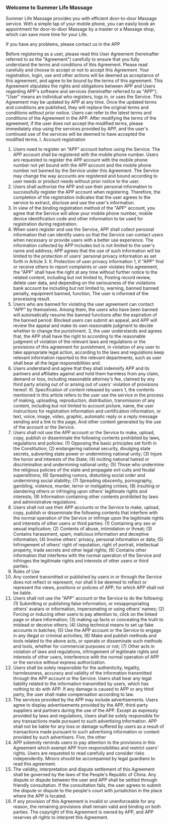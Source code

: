 ### Welcome to Summer Life Massage

Summer Life Massage provides you with efficient door-to-door Massage service. With a simple tap of your mobile phone, you can easily book an appointment for door-to-door Massage by a master or a Massage shop, which can save more time for your Life.

If you have any problems, please contact us in the APP



Before registering as a user, please read this User Agreement (hereinafter referred to as the "Agreement") carefully to ensure that you fully understand the terms and conditions of this Agreement. Please read carefully and choose to accept or not to accept this Agreement. Your registration, login, use and other actions will be deemed as acceptance of this agreement, and agree to be bound by the terms of this agreement. This Agreement stipulates the rights and obligations between APP and Users regarding APP's software and services (hereinafter referred to as "APP"). "User" means an individual who registers, logs in, or uses the Service. This Agreement may be updated by APP at any time. Once the updated terms and conditions are published, they will replace the original terms and conditions without prior notice. Users can refer to the latest terms and conditions of the Agreement in the APP. After modifying the terms of the agreement, if the user does not accept the modified terms, please immediately stop using the services provided by APP, and the user's continued use of the services will be deemed to have accepted the modified terms.
I. Account registration
1. Users need to register an "APP" account before using the Service. The APP account shall be registered with the mobile phone number. Users are requested to register the APP account with the mobile phone number not yet bound with the APP account and the mobile phone number not banned by the Service under this Agreement. The Service may change the way accounts are registered and bound according to user needs or product needs without prior notice to the user.
2. Users shall authorize the APP and use their personal information to successfully register the APP account when registering. Therefore, the completion of the registration indicates that the user agrees to the service to extract, disclose and use the user's information.
3. In view of the binding registration method of the "APP" account, you agree that the Service will allow your mobile phone number, mobile device identification code and other information to be used for registration during registration.
4. When users register and use the Service, APP shall collect personal information that can identify users so that the Service can contact users when necessary or provide users with a better use experience. The information collected by APP includes but is not limited to the user's name and address; APP agrees that the use of such information will be limited to the protection of users' personal privacy information as set forth in Article 3.
II. Protection of user privacy information
1, if "APP" find or receive others to report complaints or user violates this agreement, the "APP" shall have the right at any time without further notice to the related content, including but not limited to, Posting record review, delete user data, and depending on the seriousness of the violations bank account be including but not limited to, warning, banned banned penalty, equipment banned, function, The user is informed of the processing result.
2. Users who are banned for violating the user agreement can contact "APP" by themselves. Among them, the users who have been banned will automatically resume the banned functions after the expiration of the banned period. Blocked users can submit an appeal, and APP will review the appeal and make its own reasonable judgment to decide whether to change the punishment.
3, the user understands and agrees that, the APP shall have the right to according to the reasonable judgment of violation of the relevant laws and regulations or the provisions of this agreement for punishment, in violation of any user to take appropriate legal action, according to the laws and regulations keep relevant information reported to the relevant departments, such as user shall bear all the legal responsibilities and.
4. Users understand and agree that they shall indemnify APP and its partners and affiliates against and hold them harmless from any claim, demand or loss, including reasonable attorney's fee, claimed by any third party arising out of or arising out of users' violation of provisions hereof.
III. Specification of content released by users
1, the contents mentioned in this article refers to the user use the service in the process of making, uploading, reproduction, distribution, transmission of any content, including but not limited to account picture, name, the user instructions for registration information and certification information, or text, voice, image, video, graphic, automatic reply or a reply message sending and a link to the page, And other content generated by the use of the account or the Service.
2. Users shall not use the APP account or the Service to make, upload, copy, publish or disseminate the following contents prohibited by laws, regulations and policies:
(1) Opposing the basic principles set forth in the Constitution;
(2) endangering national security, divulging state secrets, subverting state power or undermining national unity;
(3) Injure the honor and interests of the State;
(4) inciting national hatred or discrimination and undermining national unity;
(5) Those who undermine the religious policies of the state and propagate evil cults and feudal superstitions;
(6) Spreading rumors, disturbing social order and undermining social stability;
(7) Spreading obscenity, pornography, gambling, violence, murder, terror or instigating crimes;
(8) insulting or slandering others or infringing upon others' legitimate rights and interests;
(9) Information containing other contents prohibited by laws and administrative regulations.
3. Users shall not use their APP accounts or the Service to make, upload, copy, publish or disseminate the following contents that interfere with the normal operation of the Service or infringe upon the legitimate rights and interests of other users or third parties:
(1) Containing any sex or sexual implication;
(2) Contents of abuse, intimidation or threat;
(3) Contains harassment, spam, malicious information and deceptive information;
(4) Involve others' privacy, personal information or data;
(5) Infringement of others' right of reputation, right of portrait, intellectual property, trade secrets and other legal rights;
(6) Contains other information that interferes with the normal operation of the Service and infringes the legitimate rights and interests of other users or third parties.
4. Rules of Use
1. Any content transmitted or published by users in or through the Service does not reflect or represent, nor shall it be deemed to reflect or represent the views, positions or policies of APP, for which APP shall not be liable.
2. Users shall not use the "APP" account or the Service to do the following:
(1) Submitting or publishing false information, or misappropriating others' avatars or information, impersonating or using others' names;
(2) Forcing or inducing other users to pay attention to, click on the linked page or share information;
(3) making up facts or concealing the truth to mislead or deceive others;
(4) Using technical means to set up fake accounts in batches;
(5) Use the APP account or the Service to engage in any illegal or criminal activities;
(6) Make and publish methods and tools related to the above acts, or operate or disseminate such methods and tools, whether for commercial purposes or not;
(7) Other acts in violation of laws and regulations, infringement of legitimate rights and interests of other users, interference with the normal operation of APP or the service without express authorization.
3. Users shall be solely responsible for the authenticity, legality, harmlessness, accuracy and validity of the information transmitted through the APP account or the Service. Users shall bear any legal liability related to the information transmitted by users, which has nothing to do with APP.
If any damage is caused to APP or any third party, the user shall make compensation according to law.
4. The services provided by the APP may include advertisements. Users agree to display advertisements provided by the APP, third-party suppliers and partners during the use of the APP. Except as expressly provided by laws and regulations, Users shall be solely responsible for any transactions made pursuant to such advertising information.
APP shall not be liable for any loss or damage suffered by users as a result of transactions made pursuant to such advertising information or content provided by such advertisers.
Five, the other
1. APP solemnly reminds users to pay attention to the provisions in this Agreement which exempt APP from responsibilities and restrict users' rights. Users are requested to read carefully and consider risks independently. Minors should be accompanied by legal guardians to read this agreement.
2. The validity, interpretation and dispute settlement of this Agreement shall be governed by the laws of the People's Republic of China. Any dispute or dispute between the user and APP shall be settled through friendly consultation. If the consultation fails, the user agrees to submit the dispute or dispute to the people's court with jurisdiction in the place where the APP is located.
3. If any provision of this Agreement is invalid or unenforceable for any reason, the remaining provisions shall remain valid and binding on both parties.
The copyright of this Agreement is owned by APP, and APP reserves all rights to interpret this Agreement.
